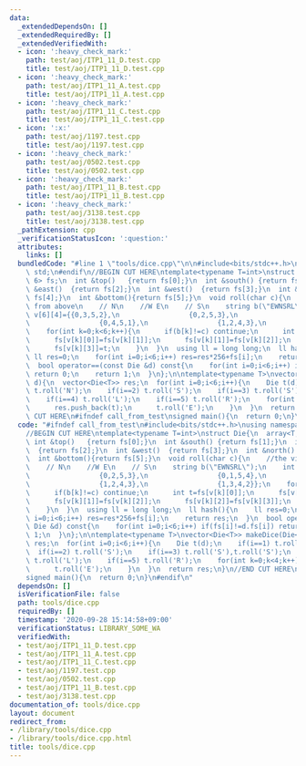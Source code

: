 ```yaml
---
data:
  _extendedDependsOn: []
  _extendedRequiredBy: []
  _extendedVerifiedWith:
  - icon: ':heavy_check_mark:'
    path: test/aoj/ITP1_11_D.test.cpp
    title: test/aoj/ITP1_11_D.test.cpp
  - icon: ':heavy_check_mark:'
    path: test/aoj/ITP1_11_A.test.cpp
    title: test/aoj/ITP1_11_A.test.cpp
  - icon: ':heavy_check_mark:'
    path: test/aoj/ITP1_11_C.test.cpp
    title: test/aoj/ITP1_11_C.test.cpp
  - icon: ':x:'
    path: test/aoj/1197.test.cpp
    title: test/aoj/1197.test.cpp
  - icon: ':heavy_check_mark:'
    path: test/aoj/0502.test.cpp
    title: test/aoj/0502.test.cpp
  - icon: ':heavy_check_mark:'
    path: test/aoj/ITP1_11_B.test.cpp
    title: test/aoj/ITP1_11_B.test.cpp
  - icon: ':heavy_check_mark:'
    path: test/aoj/3138.test.cpp
    title: test/aoj/3138.test.cpp
  _pathExtension: cpp
  _verificationStatusIcon: ':question:'
  attributes:
    links: []
  bundledCode: "#line 1 \"tools/dice.cpp\"\n\n#include<bits/stdc++.h>\nusing namespace\
    \ std;\n#endif\n//BEGIN CUT HERE\ntemplate<typename T=int>\nstruct Die{\n  array<T,\
    \ 6> fs;\n  int &top()   {return fs[0];}\n  int &south() {return fs[1];}\n  int\
    \ &east()  {return fs[2];}\n  int &west()  {return fs[3];}\n  int &north() {return\
    \ fs[4];}\n  int &bottom(){return fs[5];}\n  void roll(char c){\n    //the view\
    \ from above\n    // N\n    //W E\n    // S\n    string b(\"EWNSRL\");\n    int\
    \ v[6][4]={{0,3,5,2},\n                 {0,2,5,3},\n                 {0,1,5,4},\n\
    \                 {0,4,5,1},\n                 {1,2,4,3},\n                 {1,3,4,2}};\n\
    \    for(int k=0;k<6;k++){\n      if(b[k]!=c) continue;\n      int t=fs[v[k][0]];\n\
    \      fs[v[k][0]]=fs[v[k][1]];\n      fs[v[k][1]]=fs[v[k][2]];\n      fs[v[k][2]]=fs[v[k][3]];\n\
    \      fs[v[k][3]]=t;\n    }\n  }\n  using ll = long long;\n  ll hash(){\n   \
    \ ll res=0;\n    for(int i=0;i<6;i++) res=res*256+fs[i];\n    return res;\n  }\n\
    \  bool operator==(const Die &d) const{\n    for(int i=0;i<6;i++) if(fs[i]!=d.fs[i])\
    \ return 0;\n    return 1;\n  }\n};\n\ntemplate<typename T>\nvector<Die<T>> makeDice(Die<T>\
    \ d){\n  vector<Die<T>> res;\n  for(int i=0;i<6;i++){\n    Die t(d);\n    if(i==1)\
    \ t.roll('N');\n    if(i==2) t.roll('S');\n    if(i==3) t.roll('S'),t.roll('S');\n\
    \    if(i==4) t.roll('L');\n    if(i==5) t.roll('R');\n    for(int k=0;k<4;k++){\n\
    \      res.push_back(t);\n      t.roll('E');\n    }\n  }\n  return res;\n}\n//END\
    \ CUT HERE\n#ifndef call_from_test\nsigned main(){\n  return 0;\n}\n#endif\n"
  code: "#ifndef call_from_test\n#include<bits/stdc++.h>\nusing namespace std;\n#endif\n\
    //BEGIN CUT HERE\ntemplate<typename T=int>\nstruct Die{\n  array<T, 6> fs;\n \
    \ int &top()   {return fs[0];}\n  int &south() {return fs[1];}\n  int &east()\
    \  {return fs[2];}\n  int &west()  {return fs[3];}\n  int &north() {return fs[4];}\n\
    \  int &bottom(){return fs[5];}\n  void roll(char c){\n    //the view from above\n\
    \    // N\n    //W E\n    // S\n    string b(\"EWNSRL\");\n    int v[6][4]={{0,3,5,2},\n\
    \                 {0,2,5,3},\n                 {0,1,5,4},\n                 {0,4,5,1},\n\
    \                 {1,2,4,3},\n                 {1,3,4,2}};\n    for(int k=0;k<6;k++){\n\
    \      if(b[k]!=c) continue;\n      int t=fs[v[k][0]];\n      fs[v[k][0]]=fs[v[k][1]];\n\
    \      fs[v[k][1]]=fs[v[k][2]];\n      fs[v[k][2]]=fs[v[k][3]];\n      fs[v[k][3]]=t;\n\
    \    }\n  }\n  using ll = long long;\n  ll hash(){\n    ll res=0;\n    for(int\
    \ i=0;i<6;i++) res=res*256+fs[i];\n    return res;\n  }\n  bool operator==(const\
    \ Die &d) const{\n    for(int i=0;i<6;i++) if(fs[i]!=d.fs[i]) return 0;\n    return\
    \ 1;\n  }\n};\n\ntemplate<typename T>\nvector<Die<T>> makeDice(Die<T> d){\n  vector<Die<T>>\
    \ res;\n  for(int i=0;i<6;i++){\n    Die t(d);\n    if(i==1) t.roll('N');\n  \
    \  if(i==2) t.roll('S');\n    if(i==3) t.roll('S'),t.roll('S');\n    if(i==4)\
    \ t.roll('L');\n    if(i==5) t.roll('R');\n    for(int k=0;k<4;k++){\n      res.push_back(t);\n\
    \      t.roll('E');\n    }\n  }\n  return res;\n}\n//END CUT HERE\n#ifndef call_from_test\n\
    signed main(){\n  return 0;\n}\n#endif\n"
  dependsOn: []
  isVerificationFile: false
  path: tools/dice.cpp
  requiredBy: []
  timestamp: '2020-09-28 15:14:58+09:00'
  verificationStatus: LIBRARY_SOME_WA
  verifiedWith:
  - test/aoj/ITP1_11_D.test.cpp
  - test/aoj/ITP1_11_A.test.cpp
  - test/aoj/ITP1_11_C.test.cpp
  - test/aoj/1197.test.cpp
  - test/aoj/0502.test.cpp
  - test/aoj/ITP1_11_B.test.cpp
  - test/aoj/3138.test.cpp
documentation_of: tools/dice.cpp
layout: document
redirect_from:
- /library/tools/dice.cpp
- /library/tools/dice.cpp.html
title: tools/dice.cpp
---
```

